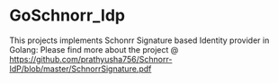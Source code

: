 # GoSchnorr_Idp
This projects implements Schonrr Signature based Identity provider in Golang:
Please find more about the project @ https://github.com/prathyusha756/Schnorr-IdP/blob/master/SchnorrSignature.pdf
